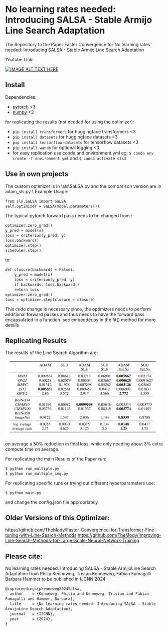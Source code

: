 # No learning rates needed: Introducing SALSA - Stable Armijo Line Search Adaptation

The Repository to the Paper Faster Convergence for No learning rates needed: Introducing SALSA - Stable Armijo Line Search Adaptation

Youtube Link:

[![IMAGE ALT TEXT HERE](https://img.youtube.com/vi/EttProDnEDY/0.jpg)](https://www.youtube.com/watch?v=EttProDnEDY)


## Install

Dependencies:

- [pytorch](https://pytorch.org) <3
- [numpy](https://numpy.org/install/) <3

for replicating the results (not needed for using the optimizer):
- `pip install transformers` for huggingface transformers <3 
- `pip install datasets` for huggingface datasets <3 
- `pip install tensorflow-datasets` for tensorflow datasets <3 
- `pip install wandb` for optional logging <3
- for easy replication use conda and environment.yml eg:
`$ conda env create -f environment.yml` and `$ conda activate sls3`



## Use in own projects

The custom optimizer is in \sls\SaLSA.py and the comparison version are in adam_sls.py \\
Example Usage:

```
from sls.SaLSA import SaLSA
self.optimizer = SaLSA(model.parameters())
```


The typical pytorch forward pass needs to be changed from :
``` 
optimizer.zero_grad()
y_pred = model(x)
loss = criterion(y_pred, y)    
loss.backward()
optimizer.step()
scheduler.step() 
```
to:
``` 
def closure(backwards = False):
    y_pred = model(x)
    loss = criterion(y_pred, y)
    if backwards: loss.backward()
    return loss
optimizer.zero_grad()
loss = optimizer.step(closure = closure)
```

This code change is necessary since, the optimizers needs to perform additional forward passes and thus needs to have the forward pass encapsulated in a function.
see embedder.py in the fit() method for more details


## Replicating Results
The results of the Line Search Algorithm are:

![Loss Curve](figures/Table.png)

on average a 50\% reduction in final loss, while only needing about 3\% extra compute time on average.


For replicating the main Results of the Paper run:

```
$ python run_multiple.py
$ python run_multiple_img.py
```


For replicating specific runs or trying out different hyperparameters use:

```
$ python main.py 
```

and change the config.json file appropriately

## Older Versions of this Optimizer:
https://github.com/TheMody/Faster-Convergence-for-Transformer-Fine-tuning-with-Line-Search-Methods
https://github.com/TheMody/Improving-Line-Search-Methods-for-Large-Scale-Neural-Network-Training




## Please cite:
No learning rates needed: Introducing SALSA - Stable ArmijoLine Search Adaptation
from 
Philip Kenneweg,
Tristan Kenneweg,
Fabian Fumagalli
Barbara Hammer
to be published in IJCNN 2024

``` 
@inproceedings{pkenneweg2024Salsa,
  author    = {Kenneweg, Philip and Kenneweg, Tristan and Fabian Fumagalli and Hammer, Barbara},
  title     = {No learning rates needed: Introducing SALSA - Stable ArmijoLine Search Adaptation},
  journal   = {IJCNN},
  year      = {2024},
}
```

